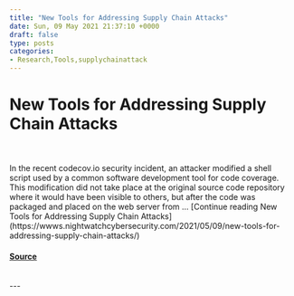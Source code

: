 ```yaml
---
title: "New Tools for Addressing Supply Chain Attacks"
date: Sun, 09 May 2021 21:37:10 +0000
draft: false
type: posts
categories: 
- Research,Tools,supplychainattack
---
```

# New Tools for Addressing Supply Chain Attacks

<br/>

<br/>
In the recent codecov.io security incident, an attacker modified a shell script used by a common software development tool for code coverage. This modification did not take place at the original source code repository where it would have been visible to others, but after the code was packaged and placed on the web server from … [Continue reading New Tools for Addressing Supply Chain Attacks](https://wwws.nightwatchcybersecurity.com/2021/05/09/new-tools-for-addressing-supply-chain-attacks/)

#### [Source](https://wwws.nightwatchcybersecurity.com/2021/05/09/new-tools-for-addressing-supply-chain-attacks/)

<br/>
---
